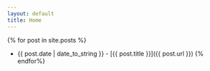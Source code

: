 ```yaml
---
layout: default
title: Home
---
```


{% for post in site.posts %}
* {{ post.date | date_to_string }} - [{{ post.title }}]({{ post.url }})
{% endfor%}

